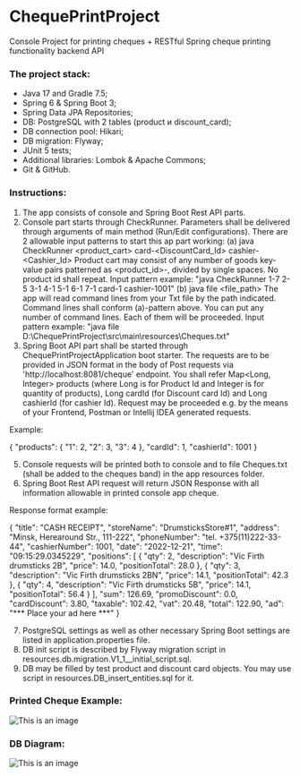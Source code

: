 # ChequePrintProject

Console Project for printing cheques + RESTful Spring cheque printing functionality backend API

### The project stack:

- Java 17 and Gradle 7.5;
- Spring 6 & Spring Boot 3;
- Spring Data JPA Repositories;
- DB: PostgreSQL with 2 tables (product и discount_card);
- DB connection pool: Hikari;
- DB migration: Flyway;
- JUnit 5 tests;
- Additional libraries: Lombok & Apache Commons;
- Git & GitHub.

### Instructions:

1) The app consists of console and Spring Boot Rest API parts.
2) Console part starts through CheckRunner. Parameters shall
   be delivered through arguments of main method (Run/Edit configurations). There are 2 allowable input patterns to
   start this ap part working:
   (a) java CheckRunner <product_cart> card-<DiscountCard_Id> cashier-<Cashier_Id>
   Product cart may consist of any number of goods key-value pairs patterned as <product_id>-<quantity>, divided by
   single spaces. No product id shall repeat.
   Input pattern example: "java CheckRunner 1-7 2-5 3-1 4-1 5-1 6-1 7-1 card-1 cashier-1001"
   (b) java file <file_path>
   The app will read command lines from your Txt file by the path indicated. Command lines shall conform (a)-pattern
   above. You can put any number of command lines. Each of them will be proceeded.
   Input pattern example: "java file D:\ChequePrintProject\src\main\resources\Cheques.txt"
3) Spring Boot API part shall be started through ChequePrintProjectApplication boot starter. The requests are to be
   provided in JSON format in the body of Post requests via 'http://localhost:8081/cheque' endpoint.
   You shall refer Map<Long, Integer> products (where Long is for Product Id and Integer is for quantity of products),
   Long cardId (for Discount card Id) and Long cashierId (for cashier Id). Request may be proceeded e.g. by the means of
   your Frontend, Postman or Intellij IDEA generated requests.

Example:

{
"products": {
"1": 2,
"2": 3,
"3": 4
},
"cardId": 1,
"cashierId": 1001
}

5) Console requests will be printed both to console and to file Cheques.txt (shall be added to the cheques band) in the
   app resources folder.
6) Spring Boot Rest API request will return JSON Response with all information allowable in printed console app cheque.

Response format example:

{
"title": "CASH RECEIPT",
"storeName": "DrumsticksStore#1",
"address": "Minsk, Herearound Str., 111-222",
"phoneNumber": "tel. +375(11)222-33-44",
"cashierNumber": 1001,
"date": "2022-12-21",
"time": "09:15:29.0345229",
"positions": [
{
"qty": 2,
"description": "Vic Firth drumsticks 2B",
"price": 14.0,
"positionTotal": 28.0
},
{
"qty": 3,
"description": "Vic Firth drumsticks 2BN",
"price": 14.1,
"positionTotal": 42.3
},
{
"qty": 4,
"description": "Vic Firth drumsticks 5B",
"price": 14.1,
"positionTotal": 56.4
}
],
"sum": 126.69,
"promoDiscount": 0.0,
"cardDiscount": 3.80,
"taxable": 102.42,
"vat": 20.48,
"total": 122.90,
"ad": "*** Place your ad here ***"
}

7) PostgreSQL settings as well as other necessary Spring Boot settings are listed in application.properties file.
8) DB init script is described by Flyway migration script in resources.db.migration.V1_1__initial_script.sql.
9) DB may be filled by test product and discount card objects. You may use script in resources.DB_insert_entities.sql
   for it.

### Printed Cheque Example:
![This is an image](https://i.ibb.co/HD5gf0D/Cheque.jpg)

### DB Diagram:
![This is an image](https://i.ibb.co/9w0xmYz/chequebase.jpg)
